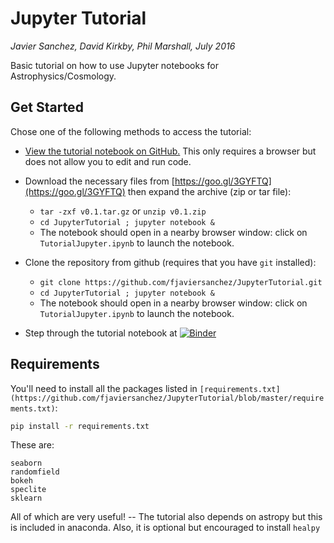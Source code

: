 # Jupyter Tutorial

*Javier Sanchez, David Kirkby, Phil Marshall, July 2016*

Basic tutorial on how to use Jupyter notebooks for Astrophysics/Cosmology.

## Get Started

Chose one of the following methods to access the tutorial:

* [View the tutorial notebook on GitHub.](https://github.com/fjaviersanchez/JupyterTutorial/blob/master/TutorialJupyter.ipynb) This only requires a browser but does not allow you to edit and run code.

* Download the necessary files from [https://goo.gl/3GYFTQ](https://goo.gl/3GYFTQ) then expand the archive (zip or tar file):
  * `tar -zxf v0.1.tar.gz` or `unzip v0.1.zip`
  * `cd JupyterTutorial ; jupyter notebook &`
  * The notebook should open in a nearby browser window: click on `TutorialJupyter.ipynb` to launch the notebook.

* Clone the repository from github (requires that you have `git` installed):
  * `git clone https://github.com/fjaviersanchez/JupyterTutorial.git`
  * `cd JupyterTutorial ; jupyter notebook &`
  * The notebook should open in a nearby browser window: click on `TutorialJupyter.ipynb` to launch the notebook.

* Step through the tutorial notebook at [![Binder](https://mybinder.org/badge.svg)](https://mybinder.org/v2/gh/fjaviersanchez/jupytertutorial/master)
 
## Requirements

You'll need to install all the packages listed in `[requirements.txt](https://github.com/fjaviersanchez/JupyterTutorial/blob/master/requirements.txt)`:
```bash
pip install -r requirements.txt
```
These are:
```
seaborn
randomfield
bokeh
speclite
sklearn
```
All of which are very useful! -- The tutorial also depends on astropy but this is included in anaconda. Also, it is optional but encouraged to install ```healpy```
